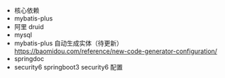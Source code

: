 - 核心依赖
- mybatis-plus
- 阿里 druid
- mysql
- mybatis-plus 自动生成实体（待更新） https://baomidou.com/reference/new-code-generator-configuration/
- springdoc
- security6 springboot3 security6 配置
